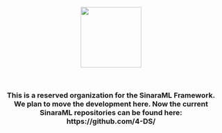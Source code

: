 <p align="center">
  <img src="https://github.com/4-DS/.github/assets/55787399/edbd76dd-e296-4bde-9cca-c1d902c5504c" height=140 />
</p>

<br>

<h3 align="center">
  This is a reserved organization for the SinaraML Framework. We plan to move the development here. Now the current SinaraML repositories can be found here: https://github.com/4-DS/
</h2>
